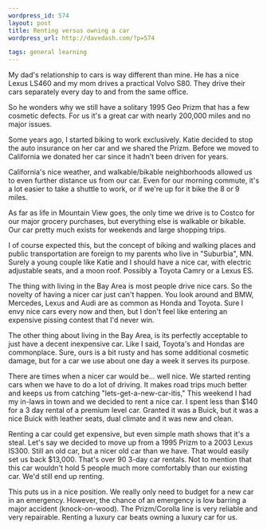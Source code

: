 ```yaml
--- 
wordpress_id: 574
layout: post
title: Renting versus owning a car
wordpress_url: http://davedash.com/?p=574

tags: general learning
---
```


My dad's relationship to cars is way different than mine.  He has a nice Lexus LS460 and my mom drives a practical Volvo S80.  They drive their cars separately every day to and from the same office.

So he wonders why we still have a solitary 1995 Geo Prizm that has a few cosmetic defects.  For us it's a great car with nearly 200,000 miles and no major issues.

Some years ago, I started biking to work exclusively.  Katie decided to stop the auto insurance on her car and we shared the Prizm.  Before we moved to California we donated her car since it hadn't been driven for years.

California's nice weather, and walkable/bikable neighborhoods allowed us to even further distance us from our car.  Even for our morning commute, it's a lot easier to take a shuttle to work, or if we're up for it bike the 8 or 9 miles.

As far as life in Mountain View goes, the only time we drive is to Costco for our major grocery purchases, but everything else is walkable or bikable.  Our car pretty much exists for weekends and large shopping trips.

<!--more-->

I of course expected this, but the concept of biking and walking places and public transportation are foreign to my parents who live in "Suburbia", MN.  Surely a young couple like Katie and I should have a nice car, with electric adjustable seats, and a moon roof.  Possibly a Toyota Camry or a Lexus ES.

The thing with living in the Bay Area is most people drive nice cars.  So the novelty of having a nicer car just can't happen.  You look around and BMW, Mercedes, Lexus and Audi are as common as Honda and Toyota.  Sure I envy nice cars every now and then, but I don't feel like entering an expensive pissing contest that I'd never win.

The other thing about living in the Bay Area, is its perfectly acceptable to just have a decent inexpensive car.  Like I said, Toyota's and Hondas are commonplace.  Sure, ours is a bit rusty and has some additional cosmetic damage, but for a car we use about one day a week it serves its purpose.

There are times when a nicer car would be... well nice.  We started renting cars when we have to do a lot of driving.  It makes road trips much better and keeps us from catching "lets-get-a-new-car-itis,"  This weekend I had my in-laws in town and we decided to rent a nice car.  I spent less than $140 for a 3 day rental of a premium level car.  Granted it was a Buick, but it was a nice Buick with leather seats, dual climate and it was new and clean.

Renting a car could get expensive, but even simple math shows that it's a steal.  Let's say we decided to move up from a 1995 Prizm to a 2003 Lexus IS300.  Still an old car, but a nicer old car than we have.  That would easily set us back $13,000.  That's over 90 3-day car rentals.  Not to mention that this car wouldn't hold 5 people much more comfortably than our existing car.  We'd still end up renting.

This puts us in a nice position.  We really only need to budget for a new car in an emergency.  However, the chance of an emergency is low barring a major accident (knock-on-wood).   The Prizm/Corolla line is very reliable and very repairable.  Renting a luxury car beats owning a luxury car for us.
